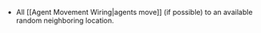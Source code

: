 - All [[Agent Movement Wiring|agents move]] (if possible) to an available random neighboring location.